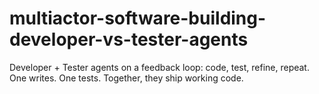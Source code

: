 # multiactor-software-building-developer-vs-tester-agents
Developer + Tester agents on a feedback loop: code, test, refine, repeat. One writes. One tests. Together, they ship working code.
